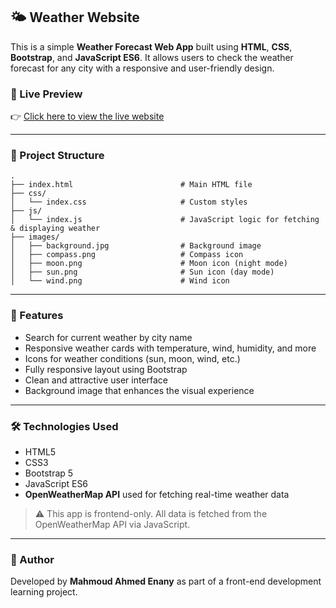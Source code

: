 
## 🌤️ Weather Website

This is a simple **Weather Forecast Web App** built using **HTML**, **CSS**, **Bootstrap**, and **JavaScript ES6**. It allows users to check the weather forecast for any city with a responsive and user-friendly design.

### 🔗 Live Preview  
👉 [Click here to view the live website](https://mahmoud-enany.github.io/Assignemnt5-js-WeatherWebsite/)

---

### 📁 Project Structure

```
.
├── index.html                        # Main HTML file
├── css/
│   └── index.css                     # Custom styles
├── js/
│   └── index.js                      # JavaScript logic for fetching & displaying weather
├── images/
│   ├── background.jpg                # Background image
│   ├── compass.png                   # Compass icon
│   ├── moon.png                      # Moon icon (night mode)
│   ├── sun.png                       # Sun icon (day mode)
│   └── wind.png                      # Wind icon
```

---

### 🎯 Features

- Search for current weather by city name
- Responsive weather cards with temperature, wind, humidity, and more
- Icons for weather conditions (sun, moon, wind, etc.)
- Fully responsive layout using Bootstrap
- Clean and attractive user interface
- Background image that enhances the visual experience

---

### 🛠️ Technologies Used

- HTML5  
- CSS3  
- Bootstrap 5  
- JavaScript ES6  
- **OpenWeatherMap API** used for fetching real-time weather data

> ⚠️ This app is frontend-only. All data is fetched from the OpenWeatherMap API via JavaScript.

---

### 📌 Author

Developed by **Mahmoud Ahmed Enany** as part of a front-end development learning project.
